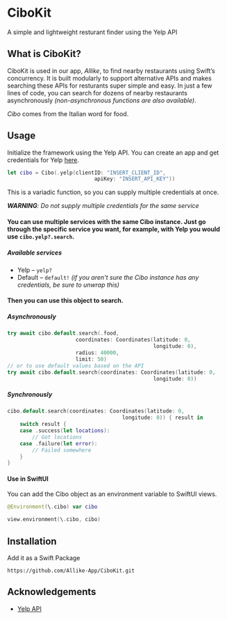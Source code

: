 # CiboKit

A simple and lightweight resturant finder using the Yelp API

## What is CiboKit?

CiboKit is used in our app, *Allike*, to find nearby restaurants using Swift’s concurrency. It is built modularly to support alternative APIs and makes searching these APIs for resturants super simple and easy. In just a few lines of code, you can search for dozens of nearby restaurants asynchronously *(non-asynchronous functions are also available)*.

*Cibo* comes from the Italian word for food.

## Usage

Initialize the framework using the Yelp API. You can create an app and get credentials for Yelp [here](https://fusion.yelp.com).

```swift
let cibo = Cibo(.yelp(clientID: "INSERT_CLIENT_ID",
                            apiKey: "INSERT_API_KEY"))
```
This is a variadic function, so you can supply multiple credentials at once.

***WARNING**: Do not supply multiple credentials for the same service*

#### You can use multiple services with the same Cibo instance. Just go through the specific service you want, for example, with Yelp you would use `cibo.yelp?.search`.
##### Available services
* Yelp – `yelp?`
* Default – `default!` *(if you aren't sure the Cibo instance has any credentials, be sure to unwrap this)*

#### Then you can use this object to search.

##### Asynchronously

```swift
try await cibo.default.search(.food,
                      coordinates: Coordinates(latitude: 0,
                                               longitude: 0),
                      radius: 40000,
                      limit: 50)
// or to use default values based on the API
try await cibo.default.search(coordinates: Coordinates(latitude: 0,
                                               longitude: 0))
```

##### Synchronously

```swift
cibo.default.search(coordinates: Coordinates(latitude: 0,
                                     longitude: 0)) { result in
    switch result {
    case .success(let locations):
        // Got locations
    case .failure(let error):
        // Failed somewhere
    }
}
```

#### Use in SwiftUI

You can add the Cibo object as an environment variable to SwiftUI views.

```swift
@Environment(\.cibo) var cibo

view.environment(\.cibo, cibo)
```

## Installation

Add it as a Swift Package

```
https://github.com/Allike-App/CiboKit.git
```

## Acknowledgements

* [Yelp API](https://fusion.yelp.com)
